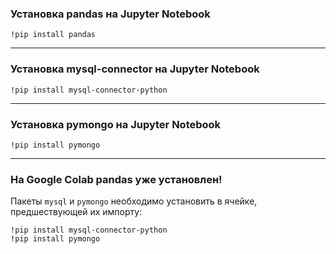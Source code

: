 ### Установка pandas на Jupyter Notebook

```
!pip install pandas
```

***


### Установка mysql-connector на Jupyter Notebook
```
!pip install mysql-connector-python
```

***


### Установка pymongo на Jupyter Notebook
```
!pip install pymongo
```

***


### На Google Colab pandas уже установлен!

Пакеты `mysql` и `pymongo` необходимо установить в ячейке, предшествующей их импорту:
```
!pip install mysql-connector-python
!pip install pymongo
```
